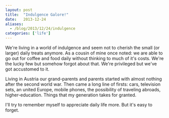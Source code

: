 ```yaml
---
layout: post
title:  "Indulgence Galore!"
date:   2013-12-24
aliases:
  - /blog/2013/12/24/indulgence
categories: ['life']
---
```


We're living in a world of indulgence and seem not to cherish the small (or larger) daily treats anymore. As a cousin of mine once noted: we are able to go out for coffee and food daily without thinking to much of it's costs. We're the lucky few but somehow forgot about that. We're privileged but we've got accustomed to it.

Living in Austria our grand-parents and parents started with almost nothing after the second world war. Then came a long line of firsts: cars, television sets, an united Europe, mobile phones, the possibility of traveling abroads, higher-education. Things that my generation takes for granted.

I'll try to remember myself to appreciate daily life more. But it's easy to forget.
